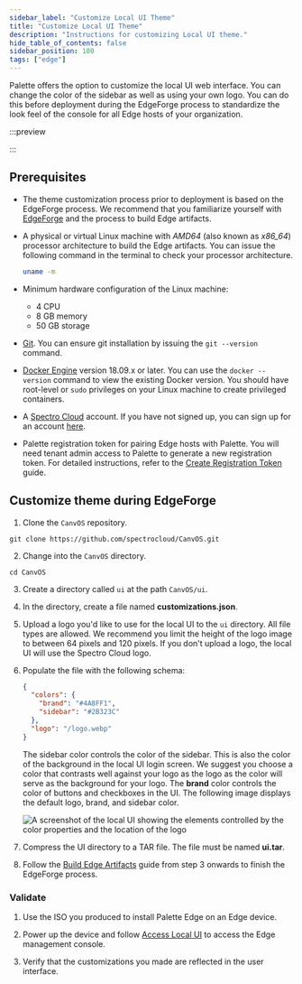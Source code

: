 ```yaml
---
sidebar_label: "Customize Local UI Theme"
title: "Customize Local UI Theme"
description: "Instructions for customizing Local UI theme."
hide_table_of_contents: false
sidebar_position: 100
tags: ["edge"]
---
```


Palette offers the option to customize the local UI web interface. You can change the color of the sidebar as well as
using your own logo. You can do this before deployment during the EdgeForge process to standardize the look feel of the
console for all Edge hosts of your organization.

:::preview

:::

## Prerequisites

- The theme customization process prior to deployment is based on the EdgeForge process. We recommend that you
  familiarize yourself with [EdgeForge](../../edgeforge-workflow/edgeforge-workflow.md) and the process to build Edge
  artifacts.

- A physical or virtual Linux machine with _AMD64_ (also known as _x86_64_) processor architecture to build the Edge
  artifacts. You can issue the following command in the terminal to check your processor architecture.

  ```bash
  uname -m
  ```

- Minimum hardware configuration of the Linux machine:

  - 4 CPU
  - 8 GB memory
  - 50 GB storage

- [Git](https://git-scm.com/downloads). You can ensure git installation by issuing the `git --version` command.

- [Docker Engine](https://docs.docker.com/engine/install/) version 18.09.x or later. You can use the `docker --version`
  command to view the existing Docker version. You should have root-level or `sudo` privileges on your Linux machine to
  create privileged containers.

- A [Spectro Cloud](https://console.spectrocloud.com) account. If you have not signed up, you can sign up for an account
  [here](https://www.spectrocloud.com/get-started).

- Palette registration token for pairing Edge hosts with Palette. You will need tenant admin access to Palette to
  generate a new registration token. For detailed instructions, refer to the
  [Create Registration Token](/clusters/edge/site-deployment/site-installation/create-registration-token) guide.

## Customize theme during EdgeForge

1.  Clone the `CanvOS` repository.

```shell
git clone https://github.com/spectrocloud/CanvOS.git
```

2.  Change into the `CanvOS` directory.

```shell
cd CanvOS
```

3. Create a directory called `ui` at the path `CanvOS/ui`.

4. In the directory, create a file named **customizations.json**.

5. Upload a logo you'd like to use for the local UI to the `ui` directory. All file types are allowed. We recommend you
   limit the height of the logo image to between 64 pixels and 120 pixels. If you don't upload a logo, the local UI will
   use the Spectro Cloud logo.

6. Populate the file with the following schema:

   ```json
   {
     "colors": {
       "brand": "#4A8FF1",
       "sidebar": "#2B323C"
     },
     "logo": "/logo.webp"
   }
   ```

   The sidebar color controls the color of the sidebar. This is also the color of the background in the local UI login
   screen. We suggest you choose a color that contrasts well against your logo as the logo as the color will serve as
   the background for your logo. The **brand** color controls the color of buttons and checkboxes in the UI. The
   following image displays the default logo, brand, and sidebar color.

   ![A screenshot of the local UI showing the elements controlled by the color properties and the location of the logo](/cluster_edge_emc_theming.webp)

7. Compress the UI directory to a TAR file. The file must be named **ui.tar**.

8. Follow the [Build Edge Artifacts](../../edgeforge-workflow/palette-canvos/palette-canvos.md) guide from step 3
   onwards to finish the EdgeForge process.

### Validate

1. Use the ISO you produced to install Palette Edge on an Edge device.

2. Power up the device and follow [Access Local UI](./access-console.md) to access the Edge management console.

3. Verify that the customizations you made are reflected in the user interface.
